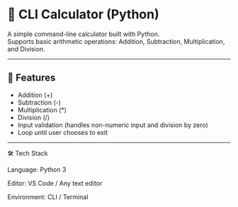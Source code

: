 # 🧮 CLI Calculator (Python)

A simple command-line calculator built with Python.  
Supports basic arithmetic operations: Addition, Subtraction, Multiplication, and Division.

---

## 🚀 Features
- Addition (+)
- Subtraction (-)
- Multiplication (*)
- Division (/)
- Input validation (handles non-numeric input and division by zero)
- Loop until user chooses to exit

---


🛠️ Tech Stack

Language: Python 3

Editor: VS Code / Any text editor

Environment: CLI / Terminal
